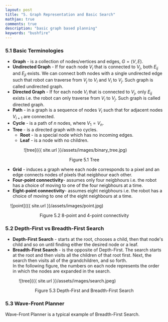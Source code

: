 ```yaml
---
layout: post
title: "5. Graph Representation and Basic Search"
mathjax: true
comments: true
description: "basic graph based planning"
keywords: "bushfire"
---  
```


### 5.1 Basic Terminologies  

* **Graph** - is a collection of nodes/vertices and edges, $G = (V,E)$.  
* **Undirected Graph** - If for each node $V_{i}$ that is connected to $V_{j}$, both $E_{ij}$ and $E_{ji}$ exists. We can connect both nodes with a single undirected edge such that robot can traverse from $V_{j}$ to $V_i$ and $V_i$ to $V_j$. Such graph is called undirected graph.
* **Directed Graph** - If for each node $V_{i}$ that is connected to $V_{j}$, only $E_{ij}$ exists i.e. the robot can only traverse from $V_i$ to $V_j$. Such graph is called directed graph.
* **Path** - in a graph is a sequence of nodes $V_i$ such that for adjacent nodes $V_{i+1}$ are connected.
* **Cycle** - is a path of $n$ nodes, where $V_1 = V_n$.
* **Tree** - is a directed graph with no cycles.
  * **Root** - is a special node which has no incoming edges.
  * **Leaf** - is a node with no children.  

&nbsp;&nbsp;&nbsp;&nbsp;&nbsp;&nbsp;&nbsp;&nbsp;&nbsp;&nbsp;&nbsp;&nbsp;&nbsp;&nbsp; ![tree]({{ site.url }}/assets/images/binary_tree.jpg) 
<p align="center">
Figure 5.1 Tree
</p>

* **Grid** - induces a graph where each node corresponds to a pixel and an edge connects nodes of pixels that neigbhour each other.
* **Four-point connectivity**- assumes only four neigbhours i.e. the robot has a choice of moving to one of the four neigbhours at a time.
* **Eight-point connectivity**- assumes eight neigbhours i.e. the robot has a choice of moving to one of the eight neighbours at a time. 

&nbsp;&nbsp;&nbsp; ![point]({{ site.url }}/assets/images/point.jpg) 
<p align="center">
Figure 5.2 8-point and 4-point connectivity
</p>


### 5.2 Depth-First vs Breadth-First Search
* **Depth-First Search** - starts at the root, chooses a child, then that node's child and so on until finding either the desired node or a leaf.
* **Breadth-First Search** - is the opposite of Depth-First. The search starts at the root and then visits all the children of that root first. Next, the search then visits all of the grandchildren, and so forth.  
In the following figure, the numbers on each node represents the order in which the nodes are expanded in the search.

&nbsp;&nbsp;&nbsp;&nbsp;&nbsp;&nbsp;&nbsp;&nbsp;&nbsp;&nbsp; ![tree]({{ site.url }}/assets/images/search.jpeg)
<p align="center">
Figure 5.3 Depth-First and Breadth-First Search
</p>  

### 5.3 Wave-Front Planner

Wave-Front Planner is a typical example of Breadth-First Search. 



 

